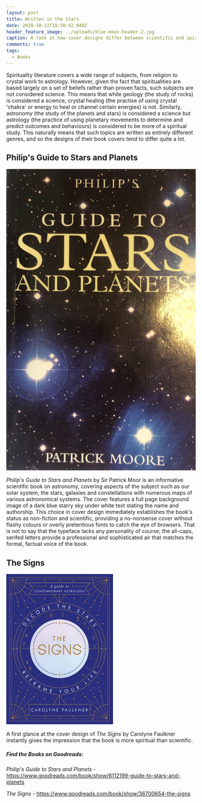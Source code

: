 ```yaml
---
layout: post
title: Written in the Stars
date: 2020-10-12T18:50:42.040Z
header_feature_image: ../uploads/blue-moon-header-2.jpg
caption: A look at how cover designs differ between scientific and spiritual books
comments: true
tags:
  - Books
---
```

Spirituality literature covers a wide range of subjects, from religion to crystal work to astrology. However, given the fact that spiritualities are based largely on a set of beliefs rather than proven facts, such subjects are not considered science. This means that while geology (the study of rocks) is considered a science, crystal healing (the practise of using crystal 'chakra' or energy to heal or channel certain energies) is not. Similarly, astronomy (the study of the planets and stars) is considered a science but astrology (the practice of using planetary movements to determine and predict outcomes and behaviours) is considered to be more of a spiritual study. This naturally means that such topics are written as entirely different genres, and so the designs of their book covers tend to differ quite a lot.

## Philip's Guide to Stars and Planets

![](../uploads/guide-to-stars-and-planets.jpg "Philip's Guide to Stars and Planets")

*Philip's Guide to Stars and Planets* by Sir Patrick Moor is an informative scientific book on astronomy, covering aspects of the subject such as our solar system, the stars, galaxies and constellations with numerous maps of various astronomical systems. The cover features a full page background image of a dark blue starry sky under white text stating the name and authorship. This choice in cover design immediately establishes the book's status as non-fiction and scientific, providing a no-nonsense cover without flashy colours or overly pretentious fonts to catch the eye of browsers. That is not to say that the typeface lacks any personality of course; the all-caps, serifed letters provide a professional and sophisticated air that matches the formal, factual voice of the book.

## The Signs

![](../uploads/the-signs.jpg "The Signs")

A first glance at the cover design of *The Signs* by Carolyne Faulkner instantly gives the impression that the book is more spiritual than scientific. 

##### Find the Books on Goodreads:

*Philip's Guide to Stars and Planets -* <https://www.goodreads.com/book/show/6112199-guide-to-stars-and-planets> 

*The Signs -* <https://www.goodreads.com/book/show/36700654-the-signs>